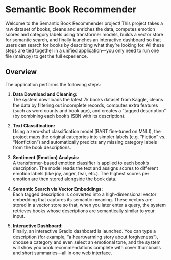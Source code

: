 # Semantic Book Recommender

Welcome to the Semantic Book Recommender project! This project takes a raw dataset of books, cleans and enriches the data, computes emotion scores and category labels using transformer models, builds a vector store for semantic search, and finally launches an interactive dashboard so that users can search for books by describing what they’re looking for. All these steps are tied together in a unified application—you only need to run one file (main.py) to get the full experience.

## Overview

The application performs the following steps:
1. **Data Download and Cleaning:**  
   The system downloads the latest 7k books dataset from Kaggle, cleans the data by filtering out incomplete records, computes extra features (such as word counts and book age), and creates a “tagged description” (by combining each book’s ISBN with its description).

2. **Text Classification:**  
   Using a zero‑shot classification model (BART fine‑tuned on MNLI), the project maps the original categories into simpler labels (e.g. “Fiction” vs. “Nonfiction”) and automatically predicts any missing category labels from the book descriptions.

3. **Sentiment (Emotion) Analysis:**  
   A transformer-based emotion classifier is applied to each book’s description. The model reads the text and assigns scores to different emotion labels (like joy, anger, fear, etc.). The highest scores per emotion are then stored alongside the book data.

4. **Semantic Search via Vector Embeddings:**  
   Each tagged description is converted into a high‑dimensional vector embedding that captures its semantic meaning. These vectors are stored in a vector store so that, when you later enter a query, the system retrieves books whose descriptions are semantically similar to your input.

5. **Interactive Dashboard:**  
   Finally, an interactive Gradio dashboard is launched. You can type a description (for example, “a heartwarming story about forgiveness”), choose a category and even select an emotional tone, and the system will show you book recommendations complete with cover thumbnails and short summaries—all in one web interface.

